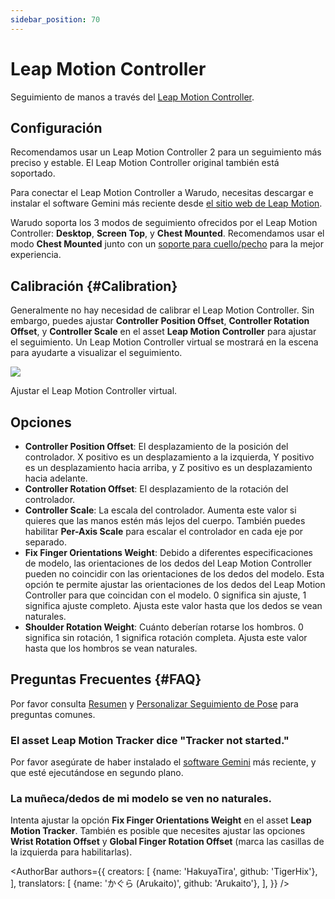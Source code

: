 ```yaml
---
sidebar_position: 70
---
```


# Leap Motion Controller

Seguimiento de manos a través del [Leap Motion Controller](https://leap2.ultraleap.com/leap-motion-controller-2/).

## Configuración

Recomendamos usar un Leap Motion Controller 2 para un seguimiento más preciso y estable. El Leap Motion Controller original también está soportado.

Para conectar el Leap Motion Controller a Warudo, necesitas descargar e instalar el software Gemini más reciente desde [el sitio web de Leap Motion](https://leap2.ultraleap.com/gemini-downloads/).

Warudo soporta los 3 modos de seguimiento ofrecidos por el Leap Motion Controller: **Desktop**, **Screen Top**, y **Chest Mounted**. Recomendamos usar el modo **Chest Mounted** junto con un [soporte para cuello/pecho](https://www.etsy.com/market/leap_motion_mounting) para la mejor experiencia.

## Calibración {#Calibration}

Generalmente no hay necesidad de calibrar el Leap Motion Controller. Sin embargo, puedes ajustar **Controller Position Offset**, **Controller Rotation Offset**, y **Controller Scale** en el asset **Leap Motion Controller** para ajustar el seguimiento. Un Leap Motion Controller virtual se mostrará en la escena para ayudarte a visualizar el seguimiento.

![](/doc-img/en-leapmotion-1.png)
<p class="img-desc">Ajustar el Leap Motion Controller virtual.</p>

## Opciones

* **Controller Position Offset**: El desplazamiento de la posición del controlador. X positivo es un desplazamiento a la izquierda, Y positivo es un desplazamiento hacia arriba, y Z positivo es un desplazamiento hacia adelante.
* **Controller Rotation Offset**: El desplazamiento de la rotación del controlador.
* **Controller Scale**: La escala del controlador. Aumenta este valor si quieres que las manos estén más lejos del cuerpo. También puedes habilitar **Per-Axis Scale** para escalar el controlador en cada eje por separado.
* **Fix Finger Orientations Weight**: Debido a diferentes especificaciones de modelo, las orientaciones de los dedos del Leap Motion Controller pueden no coincidir con las orientaciones de los dedos del modelo. Esta opción te permite ajustar las orientaciones de los dedos del Leap Motion Controller para que coincidan con el modelo. 0 significa sin ajuste, 1 significa ajuste completo. Ajusta este valor hasta que los dedos se vean naturales.
* **Shoulder Rotation Weight**: Cuánto deberían rotarse los hombros. 0 significa sin rotación, 1 significa rotación completa. Ajusta este valor hasta que los hombros se vean naturales.

## Preguntas Frecuentes {#FAQ}

Por favor consulta [Resumen](overview#FAQ) y [Personalizar Seguimiento de Pose](body-tracking#FAQ) para preguntas comunes.

### El asset Leap Motion Tracker dice "Tracker not started."

Por favor asegúrate de haber instalado el [software Gemini](https://leap2.ultraleap.com/gemini-downloads/) más reciente, y que esté ejecutándose en segundo plano.

### La muñeca/dedos de mi modelo se ven no naturales.

Intenta ajustar la opción **Fix Finger Orientations Weight** en el asset **Leap Motion Tracker**. También es posible que necesites ajustar las opciones **Wrist Rotation Offset** y **Global Finger Rotation Offset** (marca las casillas de la izquierda para habilitarlas).

<AuthorBar authors={{
  creators: [
    {name: 'HakuyaTira', github: 'TigerHix'},
  ],
  translators: [
    {name: 'かぐら (Arukaito)', github: 'Arukaito'},
  ],
}} />
